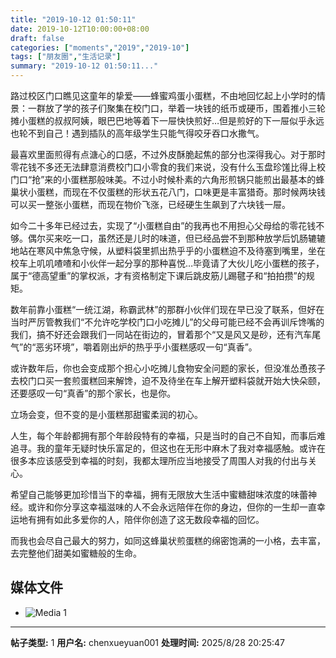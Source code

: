 ```yaml
---
title: "2019-10-12 01:50:11"
date: 2019-10-12T10:00:00+08:00
draft: false
categories: ["moments","2019","2019-10"]
tags: ["朋友圈","生活记录"]
summary: "2019-10-12 01:50:11..."
---
```


路过校区门口瞧见这童年的挚爱——蜂蜜鸡蛋小蛋糕，不由地回忆起上小学时的情景：一群放了学的孩子们聚集在校门口，举着一块钱的纸币或硬币，围着推小三轮摊小蛋糕的叔叔阿姨，眼巴巴地等着下一屉快快煎好…但是煎好的下一屉似乎永远也轮不到自己！遇到插队的高年级学生只能气得咬牙吞口水撒气。

最喜欢里面煎得有点溏心的口感，不过外皮酥脆起焦的部分也深得我心。对于那时零花钱不多还无法肆意消费校门口小零食的我们来说，没有什么玉盘珍馐比得上校门口“抢”来的小蛋糕那般味美。不过小时候朴素的六角形煎锅只能煎出最基本的蜂巢状小蛋糕，而现在不仅蛋糕的形状五花八门，口味更是丰富猎奇。那时候两块钱可以买一整张小蛋糕，而现在物价飞涨，已经硬生生飙到了六块钱一屉。

如今二十多年已经过去，实现了“小蛋糕自由”的我再也不用担心父母给的零花钱不够。偶尔买来吃一口，虽然还是儿时的味道，但已经品尝不到那种放学后饥肠辘辘地站在寒风中焦急守候，从塑料袋里抓出热乎乎的小蛋糕迫不及待塞到嘴里，坐在校车上叽叽喳喳和小伙伴一起分享的那种喜悦…毕竟请了大伙儿吃小蛋糕的孩子，属于“德高望重”的掌权派，才有资格制定下课后跳皮筋儿踢毽子和“拍拍攒”的规矩。

数年前靠小蛋糕“一统江湖，称霸武林”的那群小伙伴们现在早已没了联系，但好在当时严厉管教我们“不允许吃学校门口小吃摊儿”的父母可能已经不会再训斥馋嘴的我们，搞不好还会跟我们一同站在街边的，冒着那个“又是风又是砂，还有汽车尾气”的“恶劣环境”，嚼着刚出炉的热乎乎小蛋糕感叹一句“真香”。

或许数年后，你也会变成那个担心小吃摊儿食物安全问题的家长，但没准怂恿孩子去校门口买一套煎蛋糕回来解馋，迫不及待坐在车上解开塑料袋就开始大快朵颐，还要感叹一句“真香”的那个家长，也是你。

立场会变，但不变的是小蛋糕那甜蜜柔润的初心。

人生，每个年龄都拥有那个年龄段特有的幸福，只是当时的自己不自知，而事后难追寻。我的童年无疑时快乐富足的，但这也在无形中麻木了我对幸福感触。或许在很多本应该感受到幸福的时刻，我都太理所应当地接受了周围人对我的付出与关心。

希望自己能够更加珍惜当下的幸福，拥有无限放大生活中蜜糖甜味浓度的味蕾神经。或许和你分享这幸福滋味的人不会永远陪伴在你的身边，但你的一生却一直幸运地有拥有如此多爱你的人，陪伴你创造了这无数段幸福的回忆。

而我也会尽自己最大的努力，如同这蜂巢状煎蛋糕的绵密饱满的一小格，去丰富，去完整他们甜美如蜜糖般的生命。

## 媒体文件

- ![Media 1](/Moments/photos/2019-10-12/201910120150110.jpg)

---

**帖子类型:** 1
**用户名:** chenxueyuan001
**处理时间:** 2025/8/28 20:25:47
